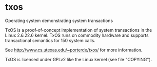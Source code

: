 txos
====

Operating system demonstrating system transactions

TxOS is a proof-of-concept implementation of system transactions in
the Linux 2.6.22.6 kernel. TxOS runs on commodity hardware and
supports transactional semantics for 150 system calls.

See http://www.cs.utexas.edu/~porterde/txos/ for more information.

TxOS is licensed under GPLv2 like the Linux kernel (see file
"COPYING").
